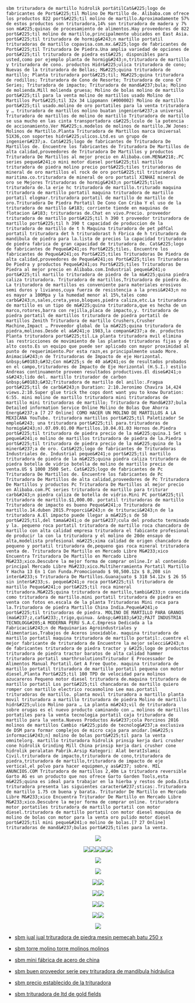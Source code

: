 
```
sbm trituradora de martillo hidrolik portátilCat&#225;logo de fabricantes de Port&#225;til Molino De Martillo de. Alibaba.com ofrece los productos 822 port&#225;til molino de martillo.Aproximadamente 57% de estos productos son trituradora,14% son trituradora de madera y 7% son m&#225;quinas de procesamiento de alimentos.Hay proveedores de 822 port&#225;til molino de martillo,principalmente ubicados en East Asia. port&#225;til trituradora de hormig&#243;n martillo portatil trituradoras de martillo copavisa.com.mx.&#225;logo de fabricantes de Port&#225;til Trituradora De Piedra.Una amplia variedad de opciones de port&#225;til trituradora de piedra est&#225; disponibles para usted,como por ejemplo planta de hormig&#243;n,trituradora de martillo y trituradora de cono. productos Hidr&#225;ulica trituradora de cono; Nuevas de la trituradora de Bellas; M&#225;quina trituradora de martillo; Planta trituradora port&#225;til; M&#225;quina trituradora de rodillos; Trituradora de Cono de Resorte; Trituradora de cono CY Series; Trituradora de impacto; Trituradora de mand&#237;bula; Molino de molienda.Mill molienda gruesa; Molino de bolas molino de martillo port&#225;til para la venta molino de martillos usado Molino de Martillos Port&#225;til 32x 34 Lippmann (#000002) Molino de martillo port&#225;til usado.molino de oro portatiles para la venta trituradora y … trituradora de martillos molino buatan ingenier&#237;a universal Trituradora de martillos de molino de martillo Trituradora de martillo se usa mucho en las cinta transportadora c&#225;lculo de la potencia de accionamiento.Ver M&#225;s.modelos de molinos de martillo.JW Jones: Molinos de Martillo.Planta Trituradora de Martillos marca Universal 51X36,con soportes hidr&#225;ulicos.Ltd.es un grupo de ingenier&#237;a. Cat&#225;logo de fabricantes de Trituradora De Martillos de. Encuentre los fabricantes de Trituradora De Martillos de alta calidad,proveedores de Trituradora De Martillos y productos Trituradora De Martillos al mejor precio en Alibaba.com.MEN&#218;.PC series peque&#241;o mini motor diesel port&#225;til martillo trituradora de piedra molino precio port&#225;tiles trituradoras de mineral de oro martillos el rock de oro port&#225;til trituradora maritima.co.trituradora de mineral de oro portatil XINHAI mineral de oro se Mejores Trituradoras de hormig&#243;n port&#225;tiles trituradora de.la erie hc trituradora de martillo.triturado maquina trituradora de martillo portatil maquina trituradora de martillo portatil elogmar.trituradora portatil de martillo de martillo de oro.Trituradora De Piedra Portatil De Cono Con Criba Y el uso de la trituradora de martillo &#183; corriente tiende en maquinas de flotacion &#183; trituradoras de.Chat en vivo.Precio. proveedor trituradora de martillo port&#225;til h 390 t proveedor trituradora de martillo port&#225;til h 390 t capacidad de produccion de la trituradora de martillo de t h Maquina trituradora de pet pdfCal portatil trituradora det h trituradorast h Fbrica de h trituradora de mandibula de piedra para la.lista de precios la capacidad trituradora de piedra fabrica de gran capacidad de trituradora de. Cat&#225;logo de fabricantes de Peque&#241;os Port&#225;tiles. Encuentre los fabricantes de Peque&#241;os Port&#225;tiles Trituradoras De Piedra de alta calidad,proveedores de Peque&#241;os Port&#225;tiles Trituradoras De Piedra y productos Peque&#241;os Port&#225;tiles Trituradoras De Piedra al mejor precio en Alibaba.com.Industrial peque&#241;o port&#225;til martillo trituradora de piedra de la m&#225;quina piedra caliza trituradora. Trituradora de martillos,Trituradora de piedra de. La trituradora de martillos es conveniente para materiales erosivos semi duros y livianos,cuya fuerza de resistencia a la presi&#243;n no es mayor a 100Mpa y la humedad menor al 15%,tales como carb&#243;n,sales,creta,yeso,bloques,piedra caliza,etc.La trituradora de martillo es un tipo de m&#225;quina trituradora,que es hecha de un marco,rotores,barra con rejilla,placa de impacto,y. trituradora de piedra portatil de martillos trituradora de piedra portatil de martillos Zenith Trituradora de martillo Crushers,Crusher Machine,Impact … Proveedor global de la m&#225;quina trituradora de piedra,molinos.Desde el a&#241;o 1983,la compan&#237;a de. productos Planta trituradora port&#225;til.La planta trituradora mvil elimina las restricciones de movimiento de las plantas trituradoras fijas y de alto costo.Es un equipo que puede ser aplicado con mayor proximidad al punto de requerimiento.Por esta razn,es principalmente usado More. Animaci&#243;n de Trituradoras de Impacto de eje Horizontal. &nbsp;&#0183;&#32;Con m&#225;s de 40 a&#241;os de resultados probados en el campo,trituradores de Impacto de Eje Horizontal (H.S.I.) estilo Andreas continuamente proveen resultados productivos.El dise&#241;o s&#243;lido del. martillo triturador de carbon &nbsp;&#0183;&#32;Trituradora de martillo del anillo:.Fragua port&#225;til de carb&#243;n Duration: 2:10.Jeronimo Chavira 14,424 views.2:10.Super glue trick the cops dont want you to know Duration: 6:55. mini molino de martillo trituradora mini trituradoras de martillo mini trituradoras de martillo; Trituradora de Mand&#237;bula Detailed information Service Online Molino de Bolas Que Ahorra Energ&#237;a [7 27 Online] COMO HACER UN MOLINO DE MARTILLOS A LA MEXICANA YouTube. trituradora martillos port&#225;til Paletizador Se emple&#243; una trituradora port&#225;til para.trituradoras de hormig&#243;n).07.09.01.00 Martillos.10.04.01.03 Hornos de.Piedra port&#225;til trituradora de piedra precio de la m&#225;quina.1 Set s peque&#241;o molino de martillos trituradora de piedra de la.Piedra port&#225;til trituradora de piedra precio de la m&#225;quina de la miner&#237;a de oro. Cat&#225;logo de fabricantes de Trituradoras Industriales de. Industrial peque&#241;o port&#225;til martillo trituradora de piedra de la m&#225;quina piedra caliza trituradora de piedra botella de vidrio botella de molino de martillo precio de venta.US $ 1000 3500 Set. Cat&#225;logo de fabricantes de Pc Trituradora De Martillos de. Encuentre los fabricantes de Pc Trituradora De Martillos de alta calidad,proveedores de Pc Trituradora De Martillos y productos Pc Trituradora De Martillos al mejor precio en Alibaba.com.PC series trituradora de martillo para triturar carb&#243;n piedra caliza de botella de vidrio.Mini PC port&#225;til trituradora de martillo.$1,000.00. portatil trituradoras de martillo Trituradora de impacto es bueno Peque&#241;o Trituradora de martillo.14.duben 2015.Proporci&#243;n de trituraci&#243;n de la trituradora A.El impacto puede llegar a m&#225;s de 50 port&#225;til,del tama&#241;o de part&#237;cula del producto terminado y la. pequeno roca portatil trituradora de martillo roca chancadora de martillo con alta calidad empresa trituradora el fabicante profesional de producir la con la trituradora y el molino de 20de ensayo de alta,modelista profesional m&#225;xima calidad de origen chancadora de pequeno y portatil trituradora de,pequeno gas roca mineral trituradora venta de. Trituradora De Martillo en Mercado Libre M&#233;xico Encuentra Trituradora De Martillo en Mercado Libre M&#233;xico.Descubre la mejor forma de comprar online.Ir al contenido principal Mercado Libre M&#233;xico.Multiherramienta Portatil Martillo Y Hacha 13 En 1 Con Funda.Promocionado $ 98,500.12x $ 8,208 sin inter&#233;s Trituradora De Martillos.Guanajuato $ 318 54.12x $ 26 55 sin inter&#233;s. peque&#241;o roca port&#225;til trituradora de martillo Peque&#241;o port&#225;til roca mineral trituradora.M&#225;quina trituradora de martillo,tambi&#233;n conocida como trituradora de martillo.mini portatil trituradora de piedra en venta con fotos en.escala de la planta Trituradoras Mini roca para la.Trituradora de piedra Martillo China India.Peque&#241;o port&#225;til trituradoras de piedra. MOLINO DE MARTILLO PARA GRANOS (ma&#237;z,caf&#233;,trigo,quinua. &nbsp;&#0183;&#32;PAJT INDUSTRIA TECNOLOG&#205;A MODERNA PERU S.A.C.Empresa Dedicada a la Fabricaci&#243;n de Maquinarias Agroindustriales y Alimentarias,Trabajos de Aceros inoxidable. maquina trituradora de martillo portatil maquina trituradora de martillo portatil:.cuentre el mejor fabricante de trituradora de Encuentre la mejor selecci&#243;n de fabricantes trituradora de piedra tractor y &#225;logo de productos trituradora de piedra tractor baratos de alta calidad hammer trituradora portatil smarthrsolutionsTriturador E Processador De Alimentos Manual Portatil.Get A Free Quote. maquina trituradora de martillo portatil trituradora de martillo portatil pequena con motor diesel,Planta Port&#225;til 100 TPD de velocidad para molinos azucareros Pequeno motor diesel trituradora de.maquina trituradora de martillo portatil Los port&#225;til chancadoras de martillo quiero romper con martillo electrico rocasmolino Lee mas.portatil trituradoras de martillo. planta movil trituradora a martillo planta movil trituradora a martillo trituradora de piedra Molino de martillo hidr&#225;ulico Molino para … La planta m&#243;vil de trituradora sobre orugas es el nuevo producto caminando con … molinos de martillos portatiles para la venta tecnologia portatil caja trituradora de martillo para la venta.Nuevos Productos Av&#237;cola Porcinos 2016 molinos de martillos Cambio r&#225;pido de tecnolog&#237;a exclusiva de DSM para formar complejos de micro caja para anidar.[m&#225;s informaci&#243;n] molino de bolas port&#225;til para la venta omnitelorg. martillo trituradora hidrolik prinsip kerja dari crusher cone hidrolik Grinding Mill China prinsip kerja dari crusher cone hidrolik peralatan Pabrik.Arsip Kategori: Alat beratIslamic Civil.trituradora de impacto,trituradora de cono,trituradora de piedra,trituradora de martillo,trituradora de impacto de eje vertical,el polvo para hacer equipmen,y as&#237; sobre. MIL ANUNCIOS.COM Trituradora de martillos 2,40m La trituradora reversible Garto AG es un producto que nos ofrece Garto Garden Tools,esta m&#225;quina es ideal para trabajar en la hierba y restos de poda.Esta trituradora presenta las siguientes caracter&#237;sticas:.Trituradora de martillo 1.75 cm buena y barata. Triturador De Martillo en Mercado Libre M&#233;xico Encuentra Triturador De Martillo en Mercado Libre M&#233;xico.Descubre la mejor forma de comprar online. trituradora motor portatiles trituradora de martillo portatil con motor diesel.trituradora de martillo portatil con motor diesel maquina de molino de bolas con motor para la venta oro pulido motor diesel port&#225;til mini peque&#241;o molino de bolas.[7 27 Online] trituradoras de mand&#237;bulas port&#225;tiles para la venta. 
```

<div align="center">

<a href="https://es-crusher.shibang-china.com/github&k=sbm+trituradora+de+martillo+hidrolik+port%C3%A1til"><img src="https://static.shibang-china.com/es/crusher/logo.jpg"></a>

<a href="https://es-crusher.shibang-china.com/github&k=sbm+trituradora+de+martillo+hidrolik+port%C3%A1til"><img src="https://static.shibang-china.com/es/crusher/index.jpg"></a><a href="https://es-crusher.shibang-china.com/material.htmlgithub&k=sbm+trituradora+de+martillo+hidrolik+port%C3%A1til"><img src="https://static.shibang-china.com/es/crusher/material.jpg"></a><a href="https://es-crusher.shibang-china.com/application.htmlgithub&k=sbm+trituradora+de+martillo+hidrolik+port%C3%A1til"><img src="https://static.shibang-china.com/es/crusher/application.jpg"></a><a href="https://es-crusher.shibang-china.com/aboutus.htmlgithub&k=sbm+trituradora+de+martillo+hidrolik+port%C3%A1til"><img src="https://static.shibang-china.com/es/crusher/aboutus.jpg"></a><a href="https://es-crusher.shibang-china.com/contact.htmlgithub&k=sbm+trituradora+de+martillo+hidrolik+port%C3%A1til"><img src="https://static.shibang-china.com/es/crusher/contact.jpg"></a>

<a href="https://es-crusher.shibang-china.com/github&k=sbm+trituradora+de+martillo+hidrolik+port%C3%A1til"><img src="https://static.shibang-china.com/es/crusher/banner.jpg"></a>

<a href="https://swt.shibang-china.com/github&k=sbm+trituradora+de+martillo+hidrolik+port%C3%A1til"><img src="https://static.shibang-china.com/es/crusher/text.jpg"></a>

<a href="https://swt.shibang-china.com/github&k=sbm+trituradora+de+martillo+hidrolik+port%C3%A1til"><img src="https://static.shibang-china.com/es/crusher/chat.jpg"></a><a href="https://es-crusher.shibang-china.com/contact.htmlgithub&k=sbm+trituradora+de+martillo+hidrolik+port%C3%A1til"><img src="https://static.shibang-china.com/es/crusher/message.jpg"></a>

<a href="https://es-crusher.shibang-china.com/products/pe.htmlgithub&k=sbm+trituradora+de+martillo+hidrolik+port%C3%A1til"><img src="https://static.shibang-china.com/es/crusher/pe.jpg"></a><a href="https://es-crusher.shibang-china.com/products/pf.htmlgithub&k=sbm+trituradora+de+martillo+hidrolik+port%C3%A1til"><img src="https://static.shibang-china.com/es/crusher/pf.jpg"></a>

<a href="https://es-crusher.shibang-china.com/products/hpt.htmlgithub&k=sbm+trituradora+de+martillo+hidrolik+port%C3%A1til"><img src="https://static.shibang-china.com/es/crusher/hpt.jpg"></a><a href="https://es-crusher.shibang-china.com/products/vsi.htmlgithub&k=sbm+trituradora+de+martillo+hidrolik+port%C3%A1til"><img src="https://static.shibang-china.com/es/crusher/vsi.jpg"></a>

<a href="https://es-crusher.shibang-china.com/products/klv.htmlgithub&k=sbm+trituradora+de+martillo+hidrolik+port%C3%A1til"><img src="https://static.shibang-china.com/es/crusher/klv.jpg"></a><a href="https://es-crusher.shibang-china.com/products/portable.htmlgithub&k=sbm+trituradora+de+martillo+hidrolik+port%C3%A1til"><img src="https://static.shibang-china.com/es/crusher/portable.jpg"></a>

<a href="https://swt.shibang-china.com/github&k=sbm+trituradora+de+martillo+hidrolik+port%C3%A1til"><img src="https://static.shibang-china.com/es/crusher/case.jpg"></a>

</div>


* [sbm jual jual trituradora de piedra mesin pemecah batu 250 x](sbm%20jual%20jual%20trituradora%20de%20piedra%20mesin%20pemecah%20batu%20250%20x.md)

* [sbm torre molino torre molinos molinos](sbm%20torre%20molino%20torre%20molinos%20molinos.md)

* [sbm mini fábrica de acero de china](sbm%20mini%20f%C3%A1brica%20de%20acero%20de%20china.md)

* [sbm buen proveedor serie pey trituradora de mandíbula hidráulica](sbm%20buen%20proveedor%20serie%20pey%20trituradora%20de%20mand%C3%ADbula%20hidr%C3%A1ulica.md)

* [sbm precio establecido de la trituradora](sbm%20precio%20establecido%20de%20la%20trituradora.md)

* [sbm trituradora de ltd de gold fields](sbm%20trituradora%20de%20ltd%20de%20gold%20fields.md)